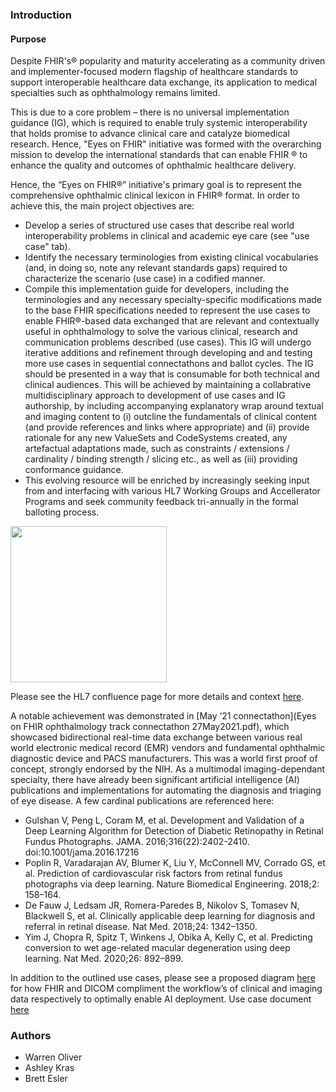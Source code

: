 ### Introduction


#### Purpose 
Despite FHIR's® popularity and maturity accelerating as a community driven and implementer-focused modern flagship of healthcare standards to support interoperable healthcare data exchange, its application to medical specialties such as ophthalmology remains limited. 

This is due to a core problem – there is no universal implementation guidance (IG), which is required to enable truly systemic interoperability that holds promise to advance clinical care and catalyze biomedical research.
Hence, "Eyes on FHIR" initiative was formed with the overarching mission to develop the  international standards that can enable FHIR ® to enhance the quality and outcomes of ophthalmic healthcare delivery. 

Hence, the “Eyes on FHIR®” initiative's primary goal is to represent the comprehensive ophthalmic clinical lexicon in FHIR® format. In order to achieve this, the main project objectives are:
* Develop a series of structured use cases that describe real world interoperability problems in clinical and academic eye care (see "use case" tab).
* Identify the necessary terminologies from existing clinical vocabularies (and, in doing so, note any relevant standards gaps) required to characterize the scenario (use case) in a codified manner. 
* Compile this implementation guide for developers, including the terminologies and any necessary specialty-specific modifications made to the base FHIR specifications needed to represent the use cases to enable FHIR®-based data exchanged that are relevant and contextually useful in ophthalmology to solve the various clinical, research and communication problems described (use cases). This IG will undergo iterative additions and refinement through developing and and testing more use cases in  sequential connectathons and ballot cycles. The IG should be presented in a way that is consumable for both technical and clinical audiences. This will be achieved by maintaining a collabrative multidisciplinary approach to development of use cases and IG authorship, by including accompanying explanatory wrap around textual and imaging content to (i) outcline the fundamentals of clinical content (and provide references and links where appropriate) and (ii) provide rationale for any new ValueSets and CodeSystems created, any artefactual adaptations made, such as constraints / extensions / cardinality / binding strength / slicing etc., as well as (iii) providing conformance guidance.
* This evolving resource will be enriched by increasingly seeking input from and interfacing with various HL7 Working Groups and Accellerator Programs and seek community feedback tri-annually in the formal balloting process.

<p>
<img width=250 src="eye.jpg"/>
</p>

Please see the HL7 confluence page for more details and context [here](https://confluence.hl7.org/pages/viewpage.action?pageId=82914199).
 
A notable achievement was demonstrated in [May ‘21 connectathon](Eyes on FHIR ophthalmology track connectathon 27May2021.pdf), which showcased bidirectional real-time data exchange between various real world electronic medical record (EMR) vendors and fundamental ophthalmic diagnostic device and PACS manufacturers. This was a world first proof of concept, strongly endorsed by the NIH.
As a multimodal imaging-dependant specialty, there have already been significant artificial intelligence (AI) publications and implementations for automating the diagnosis and triaging of eye disease. A few cardinal publications are referenced here: 
* Gulshan V, Peng L, Coram M, et al. Development and Validation of a Deep Learning Algorithm for Detection of Diabetic Retinopathy in Retinal Fundus Photographs. JAMA. 2016;316(22):2402-2410. doi:10.1001/jama.2016.17216
* Poplin R, Varadarajan AV, Blumer K, Liu Y, McConnell MV, Corrado GS, et al. Prediction of cardiovascular risk factors from retinal fundus photographs via deep learning. Nature Biomedical Engineering. 2018;2: 158–164.
* De Fauw J, Ledsam JR, Romera-Paredes B, Nikolov S, Tomasev N, Blackwell S, et al. Clinically applicable deep learning for diagnosis and referral in retinal disease. Nat Med. 2018;24: 1342–1350.
* Yim J, Chopra R, Spitz T, Winkens J, Obika A, Kelly C, et al. Predicting conversion to wet age-related macular degeneration using deep learning. Nat Med. 2020;26: 892–899.

In addition to the outlined use cases, please see a proposed diagram [here](https://confluence.hl7.org/pages/viewpage.action?pageId=104565555) for how FHIR and DICOM compliment the workflow’s of clinical and imaging data respectively to optimally enable AI deployment.
Use case document [here](https://docs.google.com/document/d/1BjXsGRMw29meFCi06II_Qujr9lGqVXVDrkbpoc9gsM4/edit#heading=h.b03n59iopaqy)

### Authors

- Warren Oliver
- Ashley Kras
- Brett Esler

